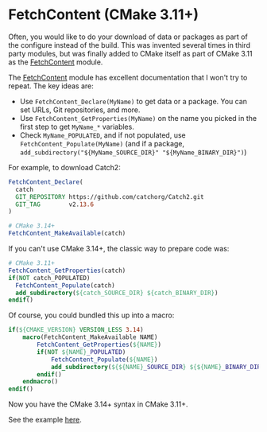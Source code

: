 # FetchContent (CMake 3.11+)

Often, you would like to do your download of data or packages as part of the configure instead of the build. This was invented several times in third party modules, but was finally added to CMake itself as part of CMake 3.11 as the [FetchContent] module.

The [FetchContent] module has excellent documentation that I won't try to repeat. The key ideas are:

- Use `FetchContent_Declare(MyName)` to get data or a package. You can set URLs, Git repositories, and more.
- Use `FetchContent_GetProperties(MyName)` on the name you picked in the first step to get `MyName_*` variables.
- Check `MyName_POPULATED`, and if not populated, use `FetchContent_Populate(MyName)` (and if a package, `add_subdirectory("${MyName_SOURCE_DIR}" "${MyName_BINARY_DIR}")`)

For example, to download Catch2:

```cmake
FetchContent_Declare(
  catch
  GIT_REPOSITORY https://github.com/catchorg/Catch2.git
  GIT_TAG        v2.13.6
)

# CMake 3.14+
FetchContent_MakeAvailable(catch)
```

If you can't use CMake 3.14+, the classic way to prepare code was:

```cmake
# CMake 3.11+
FetchContent_GetProperties(catch)
if(NOT catch_POPULATED)
  FetchContent_Populate(catch)
  add_subdirectory(${catch_SOURCE_DIR} ${catch_BINARY_DIR})
endif()
```

Of course, you could bundled this up into a macro:

```cmake
if(${CMAKE_VERSION} VERSION_LESS 3.14)
    macro(FetchContent_MakeAvailable NAME)
        FetchContent_GetProperties(${NAME})
        if(NOT ${NAME}_POPULATED)
    	    FetchContent_Populate(${NAME})
    	    add_subdirectory(${${NAME}_SOURCE_DIR} ${${NAME}_BINARY_DIR})
        endif()
    endmacro()
endif()
```

Now you have the CMake 3.14+ syntax in CMake 3.11+.

See the example [here](https://gitlab.com/CLIUtils/modern-cmake/-/tree/master/examples/fetch).

[fetchcontent]: https://cmake.org/cmake/help/latest/module/FetchContent.html
